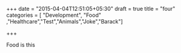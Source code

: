 +++
date = "2015-04-04T12:51:05+05:30"
draft = true
title = "four"
categories = [ "Development", "Food" ,"Healthcare","Test","Animals","Joke","Barack"]

+++


Food is this

